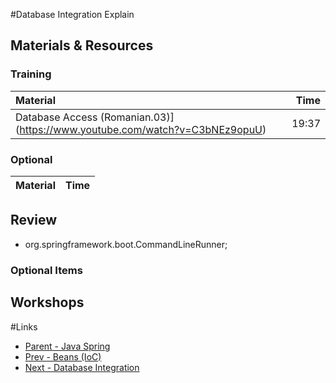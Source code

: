 #Database Integration
Explain

## Materials & Resources

### Training
| Material | Time |
|:---------|-----:|
|Database Access (Romanian.03)](https://www.youtube.com/watch?v=C3bNEz9opuU)|19:37|

### Optional
| Material | Time |
|:---------|-----:|

## Review
- org.springframework.boot.CommandLineRunner;


### Optional Items


## Workshops

#Links
- [Parent - Java Spring](../README.md)
- [Prev - Beans (IoC)](../ioc-bean/README.md)
- [Next - Database Integration](../database-integration/README.md)

